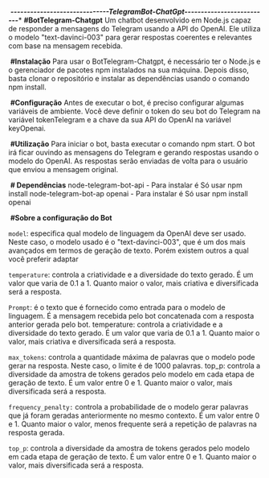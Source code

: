 
﻿ *****------------------------------TelegramBot-ChatGpt--------------------------******
﻿ **#BotTelegram-Chatgpt**
Um chatbot desenvolvido em Node.js capaz de responder a mensagens do Telegram usando a API do OpenAI. Ele utiliza o modelo "text-davinci-003" para gerar respostas coerentes e relevantes com base na mensagem recebida.

﻿ **#Instalação**
Para usar o BotTelegram-Chatgpt, é necessário ter o Node.js e o gerenciador de pacotes npm instalados na sua máquina. Depois disso, basta clonar o repositório e instalar as dependências usando o comando npm install.

﻿ **#Configuração**
Antes de executar o bot, é preciso configurar algumas variáveis de ambiente. Você deve definir o token do seu bot do Telegram na variável tokenTelegram e a chave da sua API do OpenAI na variável keyOpenai.

﻿ **#Utilização**
Para iniciar o bot, basta executar o comando npm start. O bot irá ficar ouvindo as mensagens do Telegram e gerando respostas usando o modelo do OpenAI. As respostas serão enviadas de volta para o usuário que enviou a mensagem original.

﻿ **# Dependências**
node-telegram-bot-api - Para instalar é Só usar  npm install node-telegram-bot-ap
openai -  Para instalar é Só usar npm install openai


﻿ **#Sobre a configuração do Bot**  
 
 `model`: especifica qual modelo de linguagem da OpenAI deve ser usado. Neste caso, o modelo usado é o "text-davinci-003", que é um dos mais avançados em termos de geração de texto. Porém existem outros a qual você preferir adaptar

`temperature`: controla a criatividade e a diversidade do texto gerado. É um valor que varia de 0.1 a 1. Quanto maior o valor, mais criativa e diversificada será a resposta.

`Prompt`: é o texto que é fornecido como entrada para o modelo de linguagem. É a mensagem recebida pelo bot concatenada com a resposta anterior gerada pelo bot.
temperature: controla a criatividade e a diversidade do texto gerado. É um valor que varia de 0.1 a 1. Quanto maior o valor, mais criativa e diversificada será a resposta.

 `max_tokens`: controla a quantidade máxima de palavras que o modelo pode gerar na resposta. Neste caso, o limite é de 1000 palavras.
top_p: controla a diversidade da amostra de tokens gerados pelo modelo em cada etapa de geração de texto. É um valor entre 0 e 1. Quanto maior o valor, mais diversificada será a resposta.

 `frequency_penalty:` controla a probabilidade de o modelo gerar palavras que já foram geradas anteriormente no mesmo contexto. É um valor entre 0 e 1. Quanto maior o valor, menos frequente será a repetição de palavras na resposta gerada.

 `top_p`: controla a diversidade da amostra de tokens gerados pelo modelo em cada etapa de geração de texto. É um valor entre 0 e 1. Quanto maior o valor, mais diversificada será a resposta.
